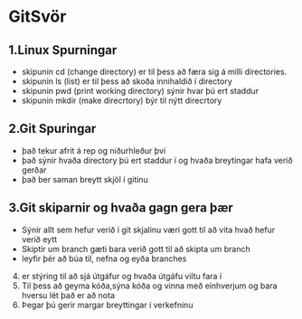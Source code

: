# GitSvör
## 1.Linux Spurningar
* skipunin cd (change directory) er til þess að færa sig á milli directories.
* skipunin ls (list) er til þess að skoða innihaldið í directory
* skipunin pwd (print working directory) sýnir hvar þú ert staddur
* skipunin mkdir (make direcrtory) býr til nýtt direcrtory

## 2.Git Spuringar
* það tekur afrit á rep og niðurhleður því
* það sýnir hvaða directory þú ert staddur í og hvaða breytingar hafa verið gerðar
* það ber saman breytt skjöl í gitinu

## 3.Git skiparnir og hvaða gagn gera þær
* Sýnir allt sem hefur verið í git skjalinu væri gott til að vita hvað hefur verið eytt
* Skiptir um branch gæti bara verið gott til að skipta um branch
* leyfir þér að búa til, nefna og eyða branches

4. er stýring til að sjá útgáfur og hvaða útgáfu viltu fara í
5. Til þess að geyma kóða,sýna kóða og vinna með einhverjum og bara hversu lét það er að nota
6. Þegar þú gerir margar breyttingar í verkefninu
